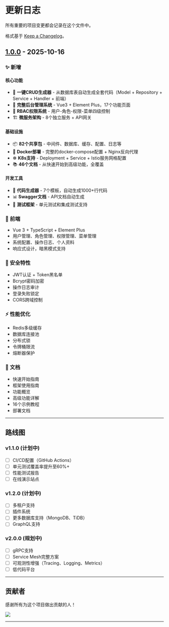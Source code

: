 # 更新日志

所有重要的项目变更都会记录在这个文件中。

格式基于 [Keep a Changelog](https://keepachangelog.com/zh-CN/1.0.0/)。

## [1.0.0] - 2025-10-16

### ✨ 新增

#### 核心功能
- 🚀 **一键CRUD生成器** - 从数据库表自动生成全套代码（Model + Repository + Service + Handler + 前端）
- 🎨 **完整后台管理系统** - Vue3 + Element Plus，17个功能页面
- 🔐 **RBAC权限系统** - 用户-角色-权限-菜单四级控制
- 🏗️ **微服务架构** - 8个独立服务 + API网关

#### 基础设施
- 📦 **82个共享包** - 中间件、数据库、缓存、配置、日志等
- 🐳 **Docker部署** - 完整的docker-compose配置 + Nginx反向代理
- ☸️ **K8s支持** - Deployment + Service + Istio服务网格配置
- 📚 **46个文档** - 从快速开始到高级功能，全覆盖

#### 开发工具
- 🔧 **代码生成器** - 7个模板，自动生成1000+行代码
- 📊 **Swagger文档** - API文档自动生成
- 🧪 **测试框架** - 单元测试和集成测试支持

### 🎨 前端
- Vue 3 + TypeScript + Element Plus
- 用户管理、角色管理、权限管理、菜单管理
- 系统配置、操作日志、个人资料
- 响应式设计，暗黑模式支持

### 🔐 安全特性
- JWT认证 + Token黑名单
- Bcrypt密码加密
- 操作日志审计
- 登录失败锁定
- CORS跨域控制

### ⚡ 性能优化
- Redis多级缓存
- 数据库连接池
- 分布式锁
- 令牌桶限流
- 熔断器保护

### 📖 文档
- 快速开始指南
- 框架使用指南
- 功能概览
- 高级功能详解
- 16个示例教程
- 部署文档

---

## 路线图

### v1.1.0 (计划中)
- [ ] CI/CD配置（GitHub Actions）
- [ ] 单元测试覆盖率提升至60%+
- [ ] 性能测试报告
- [ ] 在线演示站点

### v1.2.0 (计划中)
- [ ] 多租户支持
- [ ] 插件系统
- [ ] 更多数据库支持（MongoDB、TiDB）
- [ ] GraphQL支持

### v2.0.0 (规划中)
- [ ] gRPC支持
- [ ] Service Mesh完整方案
- [ ] 可观测性增强（Tracing、Logging、Metrics）
- [ ] 低代码平台

---

## 贡献者

感谢所有为这个项目做出贡献的人！

<a href="https://github.com/xiaozhe2018/GinForge/graphs/contributors">
  <img src="https://contrib.rocks/image?repo=xiaozhe2018/GinForge" />
</a>

---

[Unreleased]: https://github.com/xiaozhe2018/GinForge/compare/v1.0.0...HEAD
[1.0.0]: https://github.com/xiaozhe2018/GinForge/releases/tag/v1.0.0

